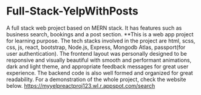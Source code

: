# Full-Stack-YelpWithPosts
A full stack web project based on MERN stack. It has features such as business search, bookings and a post section.
**This is a web app project for learning purpose. The tech stacks involved in the project are html, scss, css, js, react, bootstrap, Node.js, Express, 
Mongodb Atlas, passport(for user authentication). 
The frontend layout was personally designed to be responsive and visually beautiful with smooth and performant animations, dark and light theme, and 
appropriate feedback messages for great user experience. 
The backend code is also well formed and organized for great readability.
For a demonstration of the whole project, check the website below.
https://myyelpreactproj123.wl.r.appspot.com/search
